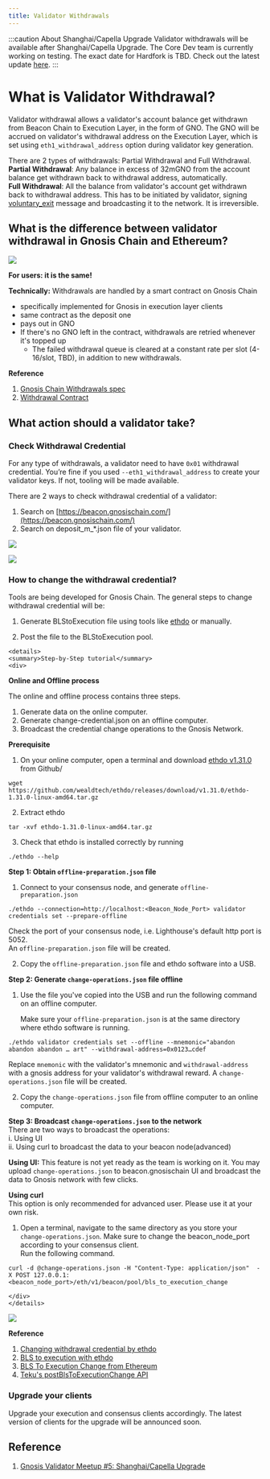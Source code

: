 ```yaml
---
title: Validator Withdrawals
---
```


:::caution About Shanghai/Capella Upgrade
Validator withdrawals will be available after Shanghai/Capella Upgrade. The Core Dev team is currently working on testing. The exact date for Hardfork is TBD. Check out the latest update [here](../../../updates).
:::

# What is Validator Withdrawal?

Validator withdrawal allows a validator's account balance get withdrawn from Beacon Chain to Execution Layer, in the form of GNO. The GNO will be accrued on validator's withdrawal address on the Execution Layer, which is set using `eth1_withdrawal_address` option during validator key generation.    

There are 2 types of withdrawals: Partial Withdrawal and Full Withdrawal.    
**Partial Withdrawal**: Any balance in excess of 32mGNO from the account balance get withdrawn back to withdrawal address, automatically.     
**Full Withdrawal**: All the balance from validator's account get withdrawn back to withdrawal address. This has to be initiated by validator, signing [voluntary_exit](./voluntary-exit.md) message and broadcasting it to the network. It is irreversible.    

## What is the difference between validator withdrawal in Gnosis Chain and Ethereum?

![](../../../static/img/node/withdrawal/GCvsETH.png)

**For users: it is the same!**

**Technically:** 
Withdrawals are handled by a smart contract on Gnosis Chain
* specifically implemented for Gnosis in execution layer clients
* same contract as the deposit one
* pays out in GNO
* If there's no GNO left in the contract, withdrawals are retried whenever it's topped up
    * The failed withdrawal queue is cleared at a constant rate per slot (4-16/slot, TBD), in addition to new withdrawals.

**Reference**
1. [Gnosis Chain Withdrawals spec](https://github.com/gnosischain/specs/blob/master/execution/withdrawals.md)
2. [Withdrawal Contract](https://github.com/gnosischain/deposit-contract/blob/master/contracts/SBCDepositContract.sol)

## What action should a validator take?
### Check Withdrawal Credential
For any type of withdrawals, a validator need to have `0x01` withdrawal credential. You’re fine if you used `--eth1_withdrawal_address` to create your validator keys. If not, tooling will be made available.


There are 2 ways to check withdrawal credential of a validator:
1. Search on [https://beacon.gnosischain.com/](https://beacon.gnosischain.com/)
2. Search on deposit_m_*.json file of your validator.

![](../../../static/img/node/withdrawal/CheckWC.png)

![](../../../static/img/node/withdrawal/deposit_json.png)

### How to change the withdrawal credential?
Tools are being developed for Gnosis Chain. 
The general steps to change withdrawal credential will be:
1. Generate BLStoExecution file using tools like [ethdo](https://notes.ethereum.org/@launchpad/withdrawals-guide#BLS-to-execution-with-ethdo) or manually.


2. Post the file to the BLStoExecution pool. 


```mdx-code-block
<details>
<summary>Step-by-Step tutorial</summary>
<div>
```

**Online and Offline process**


The online and offline process contains three steps.
1. Generate data on the online computer.
2. Generate change-credential.json on an offline computer.
3. Broadcast the credential change operations to the Gnosis Network. 


**Prerequisite**

1. On your online computer, open a terminal and download [ethdo v1.31.0](https://github.com/wealdtech/ethdo/releases) from Github/
```
wget https://github.com/wealdtech/ethdo/releases/download/v1.31.0/ethdo-1.31.0-linux-amd64.tar.gz
```
2. Extract ethdo
```
tar -xvf ethdo-1.31.0-linux-amd64.tar.gz
```
3. Check that ethdo is installed correctly by running
```
./ethdo --help
```

**Step 1: Obtain `offline-preparation.json` file**

1. Connect to your consensus node, and generate `offline-preparation.json`

```
./ethdo --connection=http://localhost:<Beacon_Node_Port> validator credentials set --prepare-offline
```
Check the port of your consensus node, i.e. Lighthouse's default http port is 5052.    
An `offline-preparation.json` file will be created.    

2. Copy the `offline-preparation.json` file and ethdo software into a USB.

**Step 2: Generate `change-operations.json` file offline**

1. Use the file you've copied into the USB and run the following command on an offline computer.

    Make sure your `offline-preparation.json` is at the same directory where ethdo software is running.

```
./ethdo validator credentials set --offline --mnemonic="abandon abandon abandon … art" --withdrawal-address=0x0123…cdef
```
Replace `mnemonic` with the validator's mnemonic and `withdrawal-address` with a gnosis address for your validator's withdrawal reward.
A `change-operations.json` file will be created.

2. Copy the `change-operations.json` file from offline computer to an online computer.

**Step 3: Broadcast `change-operations.json` to the network**    
There are two ways to broadcast the operations:    
i. Using UI    
ii. Using curl to broadcast the data to your beacon node(advanced)

**Using UI:**
This feature is not yet ready as the team is working on it.
You may upload `change-operations.json` to beacon.gnosischain UI and broadcast the data to Gnosis network with few clicks.

**Using curl**     
This option is only recommended for advanced user. Please use it at your own risk.
1. Open a terminal, navigate to the same directory as you store your `change-operations.json`. 
Make sure to change the beacon_node_port according to your consensus client.     
Run the following command.
```
curl -d @change-operations.json -H "Content-Type: application/json"  -X POST 127.0.0.1:<beacon_node_port>/eth/v1/beacon/pool/bls_to_execution_change
```


```mdx-code-block
</div>
</details>
```


![](../../../static/img/node/withdrawal/conversion_tool.png)

**Reference**
1. [Changing withdrawal credential by ethdo](https://github.com/wealdtech/ethdo/blob/master/docs/changingwithdrawalcredentials.md)
2. [BLS to execution with ethdo](https://notes.ethereum.org/@launchpad/withdrawals-guide#BLS-to-execution-with-ethdo)
3. [BLS To Execution Change from Ethereum](https://launchpad.ethereum.org/en/btec/#broadcast-message)
4. [Teku's postBlsToExecutionChange API ](https://consensys.github.io/teku/#tag/Beacon/operation/postBlsToExecutionChange)


### Upgrade your clients
Upgrade your execution and consensus clients accordingly. The latest version of clients for the upgrade will be announced soon.




## Reference
1. [Gnosis Validator Meetup #5: Shanghai/Capella Upgrade](https://www.youtube.com/watch?v=6G7CmTHTor0)
